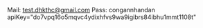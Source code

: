 Mail: test.dhkthc@gmail.com
Pass: congannhandan
apiKey="do7vpq16o5mqvc4ydixhfvs9wa9igibrs84ibhu1mmt1108t"

